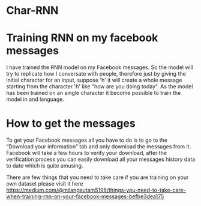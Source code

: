# Char-RNN
# Training RNN on my facebook messages

I have trained the RNN model on my Facebook messages. So the model will try to replicate how I conversate with people, therefore just by giving the initial character for an input, suppose 'h' it will create a whole message starting from the character 'h' like "how are you doing today". As the model has been trained on an single character it become possible to train the model in and language.





 # How to get the messages 
To get your Facebook messages all you have to do is to go to the  “Download your information” tab and only download the messages from it.
Facebook will take a few hours to verify your download, after the verification process you can easily download all your messages history data to date which is quite amusing.


There are few things that you need to take care if you are training on your own dataset please visit it here https://medium.com/@milangautam5198/things-you-need-to-take-care-when-training-rnn-on-your-facebook-messages-befbe3dea175






